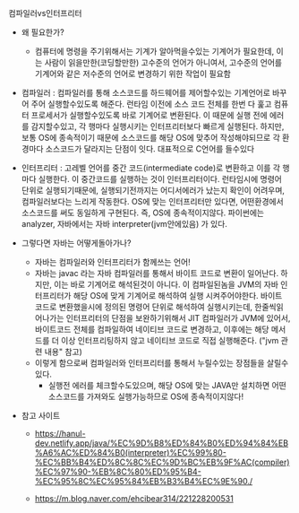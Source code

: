 컴파일러vs인터프리터

- 왜 필요한가? 
	- 컴퓨터에 명령을 주기위해서는 기계가 알아먹을수있는 기계어가 필요한데, 이는 사람이 읽을만한(코딩할만한) 고수준의 언어가 아니여서, 고수준의 언어를 기계어와 같은 저수준의 언어로 변경하기 위한 작업이 필요함
	
- 컴파일러 : 컴파일러를 통해 소스코드를 하드웨어를 제어할수있는 기계언어로 바꾸어 주어 실행할수있도록 해준다. 런타임 이전에 소스 코드 전체를 한번 다 훑고 컴퓨터 프로세서가 실행할수있도록 바로 기계어로 변환된다. 이 때문에 실행 전에 에러를 감지할수있고, 각 행마다 실행시키는 인터프리터보다 빠르게 실행된다. 하지만, 보통 OS에 종속적이기 때문에 소스코드를 해당 OS에 맞추어 작성해야되므로 각 환경마다 소스코드가 달라지는 단점이 잇다. 대표적으로 C언어를 들수있다

- 인터프리터 : 고레벨 언어를 중간 코드(intermediate code)로 변환하고 이를 각 행마다 실행한다. 이 중간코드를 실행하는 것이 인터프리터이다. 런타임시에 명령어 단위로 실행되기때문에, 실행되기전까지는 어디서에러가 났는지 확인이 어려우며, 컴파일러보다는 느리게 작동한다. OS에 맞는 인터프리터만 있다면, 어떤환경에서 소스코드를 써도 동일하게 구현된다. 즉, OS에 종속적이지않다. 파이썬에는 analyzer, 자바에서는 자바 interpreter(jvm안에있음) 가 있다.

- 그렇다면 자바는 어떻게돌아가나?
	- 자바는 컴파일러와 인터프리터가 함께쓰는 언어!
	- 자바는 javac 라는 자바 컴파일러를 통해서 바이트 코드로 변환이 일어난다. 하지만, 이는 바로 기계어로 해석된것이 아니다. 이 컴파일된놈을 JVM의 자바 인터프리터가 해당 OS에 맞게 기계어로 해석하여 실행 시켜주어야한다. 바이트 코드로 변환했을시에 정의된 명령어 단위로 해석하여 실행시키는데, 한줄씩읽어나가는 인터프리터의 단점을 보완하기위해서 JIT 컴파일러가 JVM에 있어서, 바이트코드 전체를 컴파일하여 네이티브 코드로 변경하고, 이후에는 해당 메서드를 더 이상 인터프리팅하지 않고 네이티브 코드로 직접 실행해준다. ("jvm 관련 내용" 참고)
	- 이렇게 함으로써 컴파일러와 인터프리터를 통해서 누릴수있는 장점들을 살릴수 있다.
		- 실행전 에러를 체크할수도있으며, 해당 OS에 맞는 JAVA만 설치하면 어떤 소스코드를 가져와도 실행가능하므로 OS에 종속적이지않다!



- 참고 사이트  
	- https://hanul-dev.netlify.app/java/%EC%9D%B8%ED%84%B0%ED%94%84%EB%A6%AC%ED%84%B0(interpreter)%EC%99%80-%EC%BB%B4%ED%8C%8C%EC%9D%BC%EB%9F%AC(compiler)%EC%97%90-%EB%8C%80%ED%95%B4-%EC%95%8C%EC%95%84%EB%B3%B4%EC%9E%90./

	- https://m.blog.naver.com/ehcibear314/221228200531